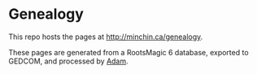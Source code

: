 Genealogy
=========

This repo hosts the pages at <http://minchin.ca/genealogy>.

These pages are generated from a RootsMagic 6 database, exported to GEDCOM, and
processed by [Adam](http://timforsythe.com/tools/adam).
